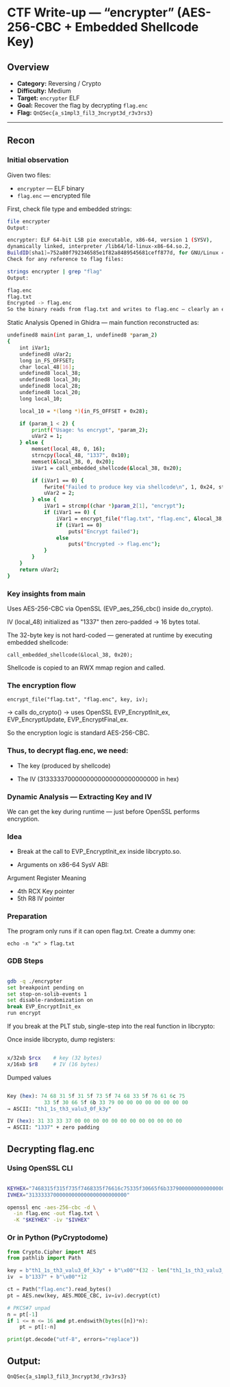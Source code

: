 # CTF Write-up — “encrypter” (AES-256-CBC + Embedded Shellcode Key)

## Overview

- **Category:** Reversing / Crypto  
- **Difficulty:** Medium  
- **Target:** `encrypter` ELF  
- **Goal:** Recover the flag by decrypting `flag.enc`  
- **Flag:** `QnQSec{a_s1mpl3_fil3_3ncrypt3d_r3v3rs3}`  

---

## Recon

### Initial observation

Given two files:  
- `encrypter` — ELF binary  
- `flag.enc` — encrypted file  

First, check file type and embedded strings:

```bash
file encrypter
Output:

encrypter: ELF 64-bit LSB pie executable, x86-64, version 1 (SYSV),
dynamically linked, interpreter /lib64/ld-linux-x86-64.so.2,
BuildID[sha1]=752a80f792346585e1f82a8489545681ceff877d, for GNU/Linux 4.4.0, not stripped
Check for any reference to flag files:

strings encrypter | grep "flag"
Output:

flag.enc
flag.txt
Encrypted -> flag.enc
So the binary reads from flag.txt and writes to flag.enc — clearly an encryptor.
```
Static Analysis
Opened in Ghidra — main function reconstructed as:

```bash
undefined8 main(int param_1, undefined8 *param_2)
{
    int iVar1;
    undefined8 uVar2;
    long in_FS_OFFSET;
    char local_48[16];
    undefined8 local_38;
    undefined8 local_30;
    undefined8 local_28;
    undefined8 local_20;
    long local_10;

    local_10 = *(long *)(in_FS_OFFSET + 0x28);

    if (param_1 < 2) {
        printf("Usage: %s encrypt", *param_2);
        uVar2 = 1;
    } else {
        memset(local_48, 0, 16);
        strncpy(local_48, "1337", 0x10);
        memset(&local_38, 0, 0x20);
        iVar1 = call_embedded_shellcode(&local_38, 0x20);

        if (iVar1 == 0) {
            fwrite("Failed to produce key via shellcode\n", 1, 0x24, stderr);
            uVar2 = 2;
        } else {
            iVar1 = strcmp((char *)param_2[1], "encrypt");
            if (iVar1 == 0) {
                iVar1 = encrypt_file("flag.txt", "flag.enc", &local_38, local_48);
                if (iVar1 == 0)
                    puts("Encrypt failed");
                else
                    puts("Encrypted -> flag.enc");
            }
        }
    }
    return uVar2;
}
```
### Key insights from main
Uses AES-256-CBC via OpenSSL (EVP_aes_256_cbc() inside do_crypto).

IV (local_48) initialized as "1337" then zero-padded → 16 bytes total.

The 32-byte key is not hard-coded — generated at runtime by executing embedded shellcode:

```
call_embedded_shellcode(&local_38, 0x20);
```
Shellcode is copied to an RWX mmap region and called.
### The encryption flow
```
encrypt_file("flag.txt", "flag.enc", key, iv);
```
→ calls do_crypto()
→ uses OpenSSL EVP_EncryptInit_ex, EVP_EncryptUpdate, EVP_EncryptFinal_ex.

So the encryption logic is standard AES-256-CBC.


### Thus, to decrypt flag.enc, we need:

- The key (produced by shellcode)

- The IV (31333337000000000000000000000000 in hex)

### Dynamic Analysis — Extracting Key and IV
We can get the key during runtime — just before OpenSSL performs encryption.

### Idea
- Break at the call to EVP_EncryptInit_ex inside libcrypto.so.

- Arguments on x86-64 SysV ABI:

Argument	Register	Meaning
- 4th	RCX	Key pointer
- 5th	R8	IV pointer

### Preparation
The program only runs if it can open flag.txt.
Create a dummy one:

```
echo -n "x" > flag.txt
```
### GDB Steps
```bash

gdb -q ./encrypter
set breakpoint pending on
set stop-on-solib-events 1
set disable-randomization on
break EVP_EncryptInit_ex
run encrypt
```
If you break at the PLT stub, single-step into the real function in libcrypto:


Once inside libcrypto, dump registers:

```bash

x/32xb $rcx    # key (32 bytes)
x/16xb $r8     # IV (16 bytes)
```
Dumped values
```perl

Key (hex): 74 68 31 5f 31 5f 73 5f 74 68 33 5f 76 61 6c 75
            33 5f 30 66 5f 6b 33 79 00 00 00 00 00 00 00 00
→ ASCII: "th1_1s_th3_valu3_0f_k3y"

IV (hex): 31 33 33 37 00 00 00 00 00 00 00 00 00 00 00 00
→ ASCII: "1337" + zero padding
```
## Decrypting flag.enc
### Using OpenSSL CLI
```bash

KEYHEX="7468315f315f735f7468335f76616c75335f30665f6b3379000000000000000000000000000000"
IVHEX="31333337000000000000000000000000"

openssl enc -aes-256-cbc -d \
  -in flag.enc -out flag.txt \
  -K "$KEYHEX" -iv "$IVHEX"
```
### Or in Python (PyCryptodome)
```python
from Crypto.Cipher import AES
from pathlib import Path

key = b"th1_1s_th3_valu3_0f_k3y" + b"\x00"*(32 - len("th1_1s_th3_valu3_0f_k3y"))
iv  = b"1337" + b"\x00"*12

ct = Path("flag.enc").read_bytes()
pt = AES.new(key, AES.MODE_CBC, iv=iv).decrypt(ct)

# PKCS#7 unpad
n = pt[-1]
if 1 <= n <= 16 and pt.endswith(bytes([n])*n):
    pt = pt[:-n]

print(pt.decode("utf-8", errors="replace"))
```
## Output:

```
QnQSec{a_s1mpl3_fil3_3ncrypt3d_r3v3rs3}
```